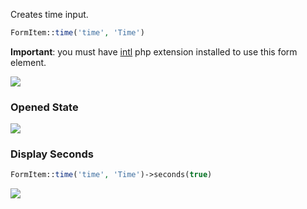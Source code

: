 Creates time input.

```php
FormItem::time('time', 'Time')
```

**Important**: you must have [intl](http://php.net/manual/en/book.intl.php) php extension installed to use this form element.

![](/img/time.png)

### Opened State

![](/img/time_opened.png)

### Display Seconds

```php
FormItem::time('time', 'Time')->seconds(true)
```

![](/img/time_with_seconds.png)